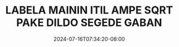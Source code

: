 --- 
title: "LABELA MAININ ITIL AMPE SQRT PAKE DILDO SEGEDE GABAN"
description: "   video bokep LABELA MAININ ITIL AMPE SQRT PAKE DILDO SEGEDE GABAN instagram   terbaru"
date: 2024-07-16T07:34:20-08:00
file_code: "e8otzaxnc5cl"
draft: false
cover: "ejyj6e1j9rb3facx.jpg"
tags: ["LABELA", "MAININ", "ITIL", "AMPE", "SQRT", "PAKE", "DILDO", "SEGEDE", "GABAN", "bokep-indo", "bokep-viral", "bokep-ig"]
length: 3600
fld_id: "1390197"
foldername: "Ahdasa"
categories: ["Ahdasa"]
views: 86
---
